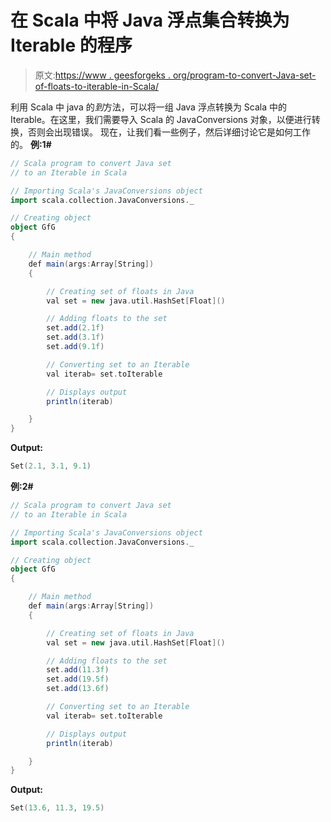# 在 Scala 中将 Java 浮点集合转换为 Iterable 的程序

> 原文:[https://www . geesforgeks . org/program-to-convert-Java-set-of-floats-to-iterable-in-Scala/](https://www.geeksforgeeks.org/program-to-convert-java-set-of-floats-to-an-iterable-in-scala/)

利用 Scala 中 java 的*到*方法，可以将一组 Java 浮点转换为 Scala 中的 Iterable。在这里，我们需要导入 Scala 的 JavaConversions 对象，以便进行转换，否则会出现错误。
现在，让我们看一些例子，然后详细讨论它是如何工作的。
**例:1#**

```scala
// Scala program to convert Java set
// to an Iterable in Scala

// Importing Scala's JavaConversions object
import scala.collection.JavaConversions._

// Creating object
object GfG
{ 

    // Main method
    def main(args:Array[String])
    {

        // Creating set of floats in Java
        val set = new java.util.HashSet[Float]()

        // Adding floats to the set
        set.add(2.1f)
        set.add(3.1f)
        set.add(9.1f)

        // Converting set to an Iterable
        val iterab= set.toIterable

        // Displays output
        println(iterab)

    }
}
```

**Output:**

```scala
Set(2.1, 3.1, 9.1)

```

**例:2#**

```scala
// Scala program to convert Java set
// to an Iterable in Scala

// Importing Scala's JavaConversions object
import scala.collection.JavaConversions._

// Creating object
object GfG
{ 

    // Main method
    def main(args:Array[String])
    {

        // Creating set of floats in Java
        val set = new java.util.HashSet[Float]()

        // Adding floats to the set
        set.add(11.3f)
        set.add(19.5f)
        set.add(13.6f)

        // Converting set to an Iterable
        val iterab= set.toIterable

        // Displays output
        println(iterab)

    }
}
```

**Output:**

```scala
Set(13.6, 11.3, 19.5)

```